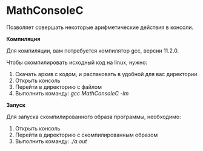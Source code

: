 # MathConsoleC
Позволяет совершать некоторые арифметические действия в консоли.

<b>Компиляция</b>

Для компиляции, вам потребуется компилятор gcc, версии 11.2.0.

Чтобы скомпилировать исходный код на linux, нужно:
1) Скачать архив с кодом, и распаковать в удобной для вас директории
1) Открыть консоль
2) Перейти в директорию с файлом
3) Выполнить команду: <i>gcc MathConsoleC -lm</i>

<b>Запуск</b>

Для запуска скомпилированного образа программы, необходимо:
1) Открыть консоль
2) Перейти в директорию с скомпилированным образом
3) Выполнить команду: <i>./a.out</i>
